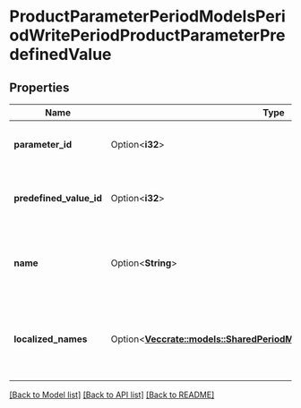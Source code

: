 # ProductParameterPeriodModelsPeriodWritePeriodProductParameterPredefinedValue

## Properties

Name | Type | Description | Notes
------------ | ------------- | ------------- | -------------
**parameter_id** | Option<**i32**> | The unique identifier for the parameter. | [optional]
**predefined_value_id** | Option<**i32**> | The predefined value id of the parameter. | [optional]
**name** | Option<**String**> | The non-localized predefined value name of the parameter. | [optional]
**localized_names** | Option<[**Vec<crate::models::SharedPeriodModelsPeriodLocalizableContent>**](Shared.Models.LocalizableContent.md)> | The localized predefined value names of the parameter. | [optional]

[[Back to Model list]](../README.md#documentation-for-models) [[Back to API list]](../README.md#documentation-for-api-endpoints) [[Back to README]](../README.md)


